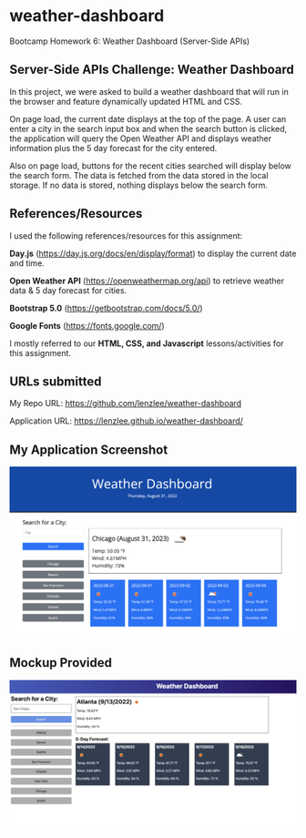 # weather-dashboard
Bootcamp Homework 6: Weather Dashboard (Server-Side APIs)

## Server-Side APIs Challenge: Weather Dashboard

In this project, we were asked to build a weather dashboard that will run in the browser and feature dynamically updated HTML and CSS.

On page load, the current date displays at the top of the page. A user can enter a city in the search input box and when the search button is clicked, the application will query the Open Weather API and displays weather information plus the 5 day forecast for the city entered.

Also on page load, buttons for the recent cities searched will display below the search form. The data is fetched from the data stored in the local storage. If no data is stored, nothing displays below the search form.


## References/Resources

I used the following references/resources for this assignment:

**Day.js** (https://day.js.org/docs/en/display/format) to display the current date and time.

**Open Weather API** (https://openweathermap.org/api) to retrieve weather data & 5 day forecast for cities.

**Bootstrap 5.0** (https://getbootstrap.com/docs/5.0/) 

**Google Fonts** (https://fonts.google.com/)

I mostly referred to our **HTML, CSS, and Javascript** lessons/activities for this assignment. 

## URLs submitted

My Repo URL: https://github.com/lenzlee/weather-dashboard

Application URL: https://lenzlee.github.io/weather-dashboard/


## My Application Screenshot

![alt text](weather-dashboard-screenshot.png)

## Mockup Provided

![alt text](06-server-side-apis-homework-demo.png)